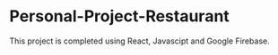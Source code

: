 # Personal-Project-Restaurant

This project is completed using React, Javascipt and Google Firebase. 
